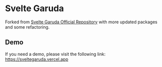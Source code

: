 # Svelte Garuda

Forked from [Svelte Garuda Official Repository](https://github.com/sveltegaruda/template) with more updated packages and some refactoring.

## Demo

If you need a demo, please visit the following link: https://sveltegaruda.vercel.app
